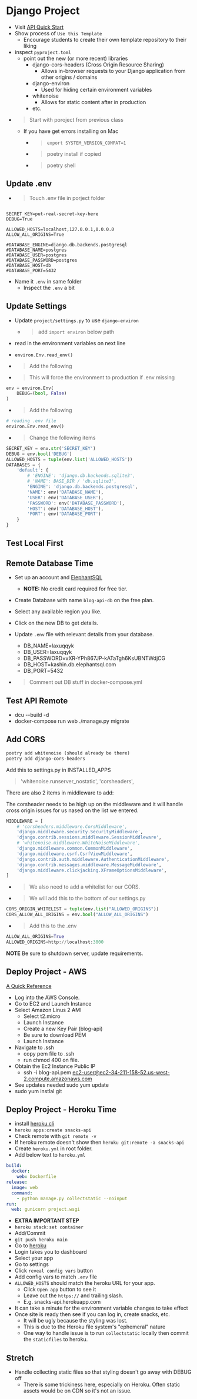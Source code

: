 # Django Project 

- Visit [API Quick Start](https://github.com/codefellows/python-401-api-quickstart)
- Show process of `Use this Template`
  - Encourage students to create their own template repository to their liking
- inspect `pyproject.toml`
  - point out the new (or more recent) libraries
    - django-cors-headers (Cross Origin Resource Sharing)
      - Allows in-browser requests to your Django application from other origins / domains
    - django-environ
      - Used for hiding certain environment variables
    - whitenoise
      - Allows for static content after in production
    - etc.
- > Start with poroject from previous class
  - If you have get errors installing on Mac
    - > `export SYSTEM_VERSION_COMPAT=1`
    - > poetry install if copied
    - > poetry shell

## Update .env

- > Touch .env file in porject folder

```env

SECRET_KEY=put-real-secret-key-here
DEBUG=True

ALLOWED_HOSTS=localhost,127.0.0.1,0.0.0.0
ALLOW_ALL_ORIGINS=True

#DATABASE_ENGINE=django.db.backends.postgresql
#DATABASE_NAME=postgres
#DATABASE_USER=postgres
#DATABASE_PASSWORD=postgres
#DATABASE_HOST=db
#DATABASE_PORT=5432
```

- Name it `.env` in same folder
  - Inspect the `.env` a bit

## Update Settings

- Update `project/settings.py` to use `django-environ`
  - > add `import environ` below path

- read in the environment variables on next line
- `environ.Env.read_env()`
- > Add the following 

- > This will force the environment to production if .env missing
```python
env = environ.Env(
    DEBUG=(bool, False)
)
```

- > Add the following

```python
# reading .env file
environ.Env.read_env()
```

- > Change the following items

```python
SECRET_KEY = env.str('SECRET_KEY')
DEBUG = env.bool('DEBUG')
ALLOWED_HOSTS = tuple(env.list('ALLOWED_HOSTS'))
DATABASES = {
    'default': {
        # 'ENGINE': 'django.db.backends.sqlite3',
        # 'NAME': BASE_DIR / 'db.sqlite3',
        'ENGINE': 'django.db.backends.postgresql',
        'NAME': env('DATABASE_NAME'),
        'USER': env('DATABASE_USER'),
        'PASSWORD': env('DATABASE_PASSWORD'),
        'HOST': env('DATABASE_HOST'),
        'PORT': env('DATABASE_PORT')
    }
}
```

## Test Local First

## Remote Database Time

- Set up an account and [ElephantSQL](https://www.elephantsql.com/)
  - **NOTE:** No credit card required for free tier.
- Create Database with name `blog-api-db` on the free plan.
- Select any available region you like.
- Click on the new DB to get details.
- Update `.env` file with relevant details from your database.
  - DB_NAME=laxuqqyk
  - DB_USER=laxuqqyk
  - DB_PASSWORD=vXR-YPh867JP-kATaTgh6KsUBNTWdjCG
  - DB_HOST=kashin.db.elephantsql.com
  - DB_PORT=5432

- > Comment out DB stuff in docker-compose.yml

## Test API Remote

- dcu --build -d
- docker-compose run web ./manage.py migrate

## Add CORS

```python
poetry add whitenoise (should already be there)
poetry add django-cors-headers
```

Add this to settings.py in INSTALLED_APPS
>'whitenoise.runserver_nostatic',
>'corsheaders',

There are also 2 items in middleware to add:

The corsheader needs to be high up on the middleware and it will handle cross origin issues for us nased on the list we entered.

```python
MIDDLEWARE = [
    # 'corsheaders.middleware.CorsMiddleware',
    'django.middleware.security.SecurityMiddleware',
    'django.contrib.sessions.middleware.SessionMiddleware',
    # 'whitenoise.middleware.WhiteNoiseMiddleware',
    'django.middleware.common.CommonMiddleware',
    'django.middleware.csrf.CsrfViewMiddleware',
    'django.contrib.auth.middleware.AuthenticationMiddleware',
    'django.contrib.messages.middleware.MessageMiddleware',
    'django.middleware.clickjacking.XFrameOptionsMiddleware',
]
```

- >We also need to add a whitelist for our CORS.
- >We will add this to the bottom of our settings.py

```python
CORS_ORIGIN_WHITELIST = tuple(env.list("ALLOWED_ORIGINS"))
CORS_ALLOW_ALL_ORIGINS = env.bool("ALLOW_ALL_ORIGINS")
```

- > Add this to the .env

```python
ALLOW_ALL_ORIGINS=True
ALLOWED_ORIGINS=http://localhost:3000
```

**NOTE** Be sure to shutdown server, update requirements.

## Deploy Project - AWS
[A Quick Reference](https://stackabuse.com/deploying-django-applications-to-aws-ec2-with-docker/)
- Log into the AWS Console.
- Go to EC2 and Launch Instance
- Select Amazon Linus 2 AMI
  - Select t2.micro
  - Launch Instance
  - Create a new Key Pair (blog-api)
  - Be sure to download PEM
  - Launch Instance
- Navigate to .ssh
  - copy pem file to .ssh 
  - run chmod 400 on file.
- Obtain the Ec2 Instance Public IP
  - ssh -i blog-api.pem ec2-user@ec2-34-211-158-52.us-west-2.compute.amazonaws.com
- See updates needed sudo yum update
- sudo yum instlal git









## Deploy Project - Heroku Time

- install [heroku cli](https://devcenter.heroku.com/articles/heroku-cli)
- `heroku apps:create snacks-api`
- Check remote with `git remote -v`
- If heroku remote doesn't show then `heroku git:remote -a snacks-api`
- Create `heroku.yml` in root folder.
- Add below text to `heroku.yml`

```yaml
build:
  docker:
    web: Dockerfile
release:
  image: web
  command:
    - python manage.py collectstatic --noinput
run:
  web: gunicorn project.wsgi
```

- **EXTRA IMPORTANT STEP**
- `heroku stack:set container`
- Add/Commit
- `git push heroku main`
- Go to [heroku](https://www.heroku.com/)
- Login takes you to dashboard
- Select your app
- Go to settings
- Click `reveal config vars` button
- Add config vars to match `.env` file
- `ALLOWED_HOSTS` should match the heroku URL for your app.
  - Click `Open app` button to see it
  - Leave out the `https://` and trailing slash.
  - E.g. snacks-api.herokuapp.com
- It can take a minute for the environment variable changes to take effect
- Once site is ready then see if you can log in, create snacks, etc.
  - It will be ugly because the styling was lost.
  - This is due to the Heroku file system's "ephemeral" nature
  - One way to handle issue is to run `collectstatic` locally then commit the `staticfiles` to heroku.

## Stretch

- Handle collecting static files so that styling doesn't go away with DEBUG off
  - There is some trickiness here, especially on Heroku. Often static assets would be on CDN so it's not an issue.
